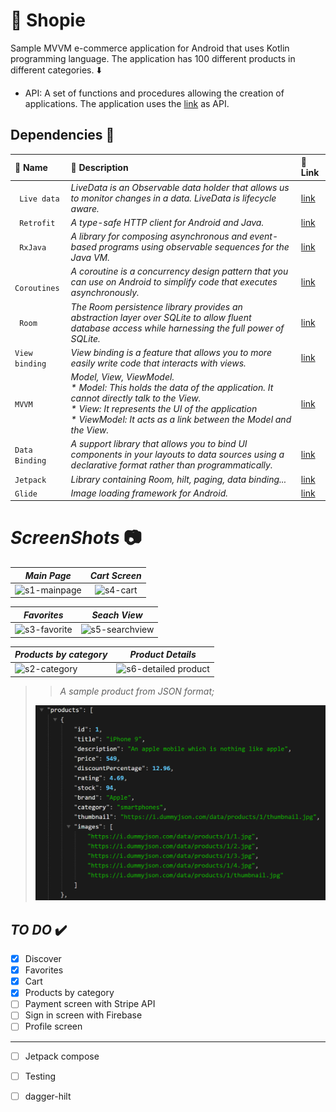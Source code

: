 # :handbag: Shopie
Sample MVVM e-commerce application for Android that uses Kotlin programming language. The application has 100 different products in different categories. :arrow_down:
- API: A set of functions and procedures allowing the creation of applications. The application uses the [link](https://dummyjson.com/) as API.


##  Dependencies :high_brightness:


| :key: Name      | :book: Description | :link: Link    |
| :---        |    :----   |          :--- |
| ` Live data`      | _LiveData is an Observable data holder that allows us to monitor changes in a data. LiveData is lifecycle aware._| [link](https://developer.android.com/topic/libraries/architecture/livedata)   |
| ` Retrofit`  | _A type-safe HTTP client for Android and Java._        |   [link](https://square.github.io/retrofit/)|
| ` RxJava`       |    _A library for composing asynchronous and event-based programs using observable sequences for the Java VM._|[link](https://github.com/ReactiveX/RxJava) |
| ` Coroutines`|   _A coroutine is a concurrency design pattern that you can use on Android to simplify code that executes asynchronously._|[link](https://developer.android.com/kotlin/coroutines#:~:text=A%20coroutine%20is%20a%20concurrency,established%20concepts%20from%20other%20languages.) |
| ` Room`   |_The Room persistence library provides an abstraction layer over SQLite to allow fluent database access while harnessing the full power of SQLite._|[link](https://developer.android.com/training/data-storage/room)|
| `View binding`|_View binding is a feature that allows you to more easily write code that interacts with views._| [link](https://developer.android.com/topic/libraries/view-binding) |
| `MVVM`  |_Model, View, ViewModel.<br/>* *Model*: This holds the data of the application. It cannot directly talk to the View.<br/>* *View*: It represents the UI of the application <br/>* *ViewModel*: It acts as a link between the Model and the View._|[link](https://www.digitalocean.com/community/tutorials/android-mvvm-design-pattern) |
| `Data Binding`|_A support library that allows you to bind UI components in your layouts to data sources using a declarative format rather than programmatically._|[link](https://developer.android.com/topic/libraries/data-binding) |
| `Jetpack`  |_Library containing Room, hilt, paging, data binding..._   |[link](https://developer.android.com/jetpack/androidx/explorer)|
| `Glide`  |_Image loading framework for Android._|[link](https://github.com/bumptech/glide)|



#  _ScreenShots_  :camera:

|  _Main Page_  |      _Cart Screen_      | 
|----------|:-------------:|
| ![s1-mainpage](https://user-images.githubusercontent.com/75504778/211359914-6a0c7660-6ca9-41a7-b329-0bbe4d165229.png) |  ![s4-cart](https://user-images.githubusercontent.com/75504778/211360996-1da23472-d04a-47ea-80b7-0dbc87b6ac76.png) | $1600 |

|  _Favorites_ |      _Seach View_      |  
|----------|:-------------:|
| ![s3-favorite](https://user-images.githubusercontent.com/75504778/211360555-27d7dc3e-f97f-48ca-a60d-579c64f8f584.png) |  ![s5-searchview](https://user-images.githubusercontent.com/75504778/211361199-e0654379-704c-4b61-ace4-c3e59a60e544.png) |


|  _Products by category_ |      _Product Details_     |
|----------|:-------------:|
| ![s2-category](https://user-images.githubusercontent.com/75504778/211360309-fa20bef7-71e0-46e5-a357-15363c316c32.png) |  ![s6-detailed product](https://user-images.githubusercontent.com/75504778/211362624-4b1b2f96-806c-4691-b5ec-560e4310973f.png) |

> > _A sample product from JSON format;_
>
> ![img.png](img.png)



##   _TO DO_ :heavy_check_mark:
- [x] Discover 
- [x] Favorites 
- [x] Cart 
- [x] Products by category
- [ ] Payment screen with Stripe API
- [ ] Sign in screen with Firebase
- [ ] Profile screen
--------------------------------
- [ ] Jetpack compose
- [ ] Testing
- [ ] dagger-hilt

